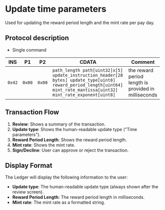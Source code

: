 # Update time parameters

Used for updating the reward period length and the mint rate per pay day.

## Protocol description

* Single command

INS | P1 | P2 | CDATA | Comment |
|----|--------|-----|-------------|----|
| `0x42` | `0x00` | `0x00` | `path_length path[uint32]x[5] update_instruction_header[28 bytes] update_type[uint8] reward_period_length[uint64] mint_rate_mantissa[uint32] mint_rate_exponent[uint8]` | the reward period length is provided in milliseconds |

## Transaction Flow

1. **Review**: Shows a summary of the transaction.
2. **Update type**: Shows the human-readable update type ("Time parameters").
3. **Reward Period Length**: Shows the reward period length.
4. **Mint rate**: Shows the mint rate.
5. **Sign/Decline**: User can approve or reject the transaction.

## Display Format

The Ledger will display the following information to the user:

- **Update type**: The human-readable update type (always shown after the review screen).
- **Reward Period Length**: The reward period length in milliseconds.
- **Mint rate**: The mint rate as a formatted string.
